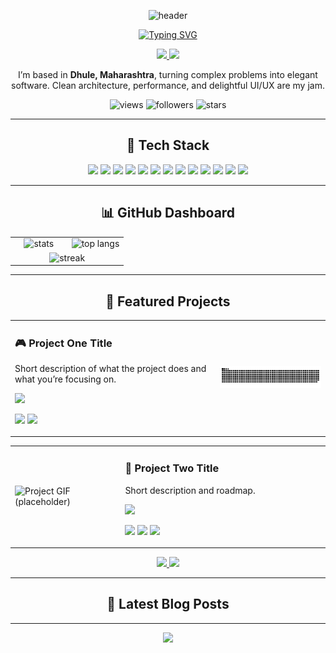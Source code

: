 <!--
README “Neon Tech” for Priyanka Mahale (@priya394)
Tip: Many cards have theme controls. I used Tokyo Night / Neon-friendly combos.
-->

<!-- Hero Banner -->
<p align="center">
  <img src="https://capsule-render.vercel.app/api?type=waving&height=220&color=0:0a0f1e,100:111827&text=Priyanka%20Mahale&fontSize=50&fontColor=66e0ff&animation=fadeIn&fontAlignY=38" alt="header"/>
</p>

<!-- Typing tagline -->
<p align="center">
  <a href="https://git.io/typing-svg">
    <img src="https://readme-typing-svg.demolab.com?font=JetBrains+Mono&weight=600&size=22&pause=1000&color=66E0FF&center=true&vCenter=true&width=700&lines=Driven+Full+Stack+Developer;Building+scalable%2C+user-centric+apps;Always+exploring+new+tech+%26+clean+UX" alt="Typing SVG" />
  </a>
</p>

<!-- Quick links -->
<p align="center">
  <a href="https://www.linkedin.com/in/priyanka-mahale-6982b8262" target="_blank">
    <img src="https://img.shields.io/badge/LinkedIn-0A66C2.svg?style=for-the-badge&logo=linkedin&logoColor=white" />
  </a>
  <!-- Optional: Add your portfolio link if you have one
  <a href="YOUR_PORTFOLIO_URL" target="_blank">
    <img src="https://img.shields.io/badge/Portfolio-111827.svg?style=for-the-badge&logo=vercel&logoColor=66E0FF" />
  </a>
  -->
  <a href="mailto:priyankamahale394@gmail.com">
    <img src="https://img.shields.io/badge/Email-111827?style=for-the-badge&logo=gmail&logoColor=EA4335" />
  </a>
</p>

<!-- Bio -->
<p align="center">
  I’m based in <b>Dhule, Maharashtra</b>, turning complex problems into elegant software.  
  Clean architecture, performance, and delightful UI/UX are my jam.
</p>

<!-- Counters -->
<p align="center">
  <img src="https://komarev.com/ghpvc/?username=priya394&label=Profile%20Views&color=0e75b6&style=flat" alt="views"/>
  <img src="https://img.shields.io/github/followers/priya394?label=Followers&style=flat" alt="followers"/>
  <img src="https://img.shields.io/github/stars/priya394?affiliations=OWNER%2CCOLLABORATOR&style=flat" alt="stars"/>
</p>

---

<h2 align="center">🧰 Tech Stack</h2>

<p align="center">
  <!-- Frontend -->
  <img src="https://img.shields.io/badge/HTML5-111827?style=for-the-badge&logo=html5&logoColor=E34F26"/>
  <img src="https://img.shields.io/badge/CSS3-111827?style=for-the-badge&logo=css3&logoColor=1572B6"/>
  <img src="https://img.shields.io/badge/JavaScript-111827?style=for-the-badge&logo=javascript&logoColor=F7DF1E"/>
  <img src="https://img.shields.io/badge/React-111827?style=for-the-badge&logo=react&logoColor=61DAFB"/>
  <!-- Backend -->
  <img src="https://img.shields.io/badge/Node.js-111827?style=for-the-badge&logo=nodedotjs&logoColor=339933"/>
  <img src="https://img.shields.io/badge/Express-111827?style=for-the-badge&logo=express&logoColor=white"/>
  <img src="https://img.shields.io/badge/Python-111827?style=for-the-badge&logo=python&logoColor=3776AB"/>
  <!-- DB -->
  <img src="https://img.shields.io/badge/MongoDB-111827?style=for-the-badge&logo=mongodb&logoColor=4EA94B"/>
  <img src="https://img.shields.io/badge/MySQL-111827?style=for-the-badge&logo=mysql&logoColor=4479A1"/>
  <!-- Tools -->
  <img src="https://img.shields.io/badge/Git-111827?style=for-the-badge&logo=git&logoColor=F05032"/>
  <img src="https://img.shields.io/badge/GitHub-111827?style=for-the-badge&logo=github&logoColor=white"/>
  <img src="https://img.shields.io/badge/VS%20Code-111827?style=for-the-badge&logo=visualstudiocode&logoColor=007ACC"/>
  <img src="https://img.shields.io/badge/Postman-111827?style=for-the-badge&logo=postman&logoColor=FF6C37"/>
</p>

---

<h2 align="center">📊 GitHub Dashboard</h2>

<table width="100%">
  <tr>
    <td width="50%" align="center">
      <img src="https://github-readme-stats.vercel.app/api?username=priya394&show_icons=true&theme=tokyonight&count_private=true&hide_border=true" alt="stats"/>
    </td>
    <td width="50%" align="center">
      <img src="https://github-readme-stats.vercel.app/api/top-langs/?username=priya394&layout=compact&theme=tokyonight&hide_border=true&langs_count=8" alt="top langs"/>
    </td>
  </tr>
  <tr>
    <td colspan="2" align="center">
      <img src="https://github-readme-streak-stats.herokuapp.com/?user=priya394&theme=tokyonight&hide_border=true" alt="streak"/>
    </td>
  </tr>
 
</table>




---

<h2 align="center">🚀 Featured Projects</h2>

<!--
Replace the examples below with your own repositories.
Update the repo links (owner/repo) and badges accordingly.
-->

<!-- Example Project 1 -->
<table width="100%">
  <tr>
    <td width="65%" valign="top">
      <h3>🎮 Project One Title</h3>
      <p>Short description of what the project does and what you’re focusing on.</p>
      <p>
        <a href="https://github.com/priya394/REPOSITORY_NAME_1" target="_blank">
          <img src="https://img.shields.io/badge/View_Repository-111827?style=for-the-badge&logo=github&logoColor=white"/>
        </a>
      </p>
      <p>
        <img src="https://img.shields.io/badge/Tech1-111827?style=for-the-badge&logoColor=white"/>
        <img src="https://img.shields.io/badge/Tech2-111827?style=for-the-badge&logoColor=white"/>
      </p>
    </td>
    <td width="35%">
      <img src="https://raw.githubusercontent.com/Platane/snk/output/github-contribution-grid-snake.svg" alt="preview" />
    </td>
  </tr>
</table>

<!-- Example Project 2 -->
<table width="100%">
  <tr>
    <td width="35%">
      <img src="https://i.imgur.com/t2oJtR7.gif" alt="Project GIF (placeholder)" width="100%">
    </td>
    <td width="65%" valign="top">
      <h3>🧭 Project Two Title</h3>
      <p>Short description and roadmap.</p>
      <p>
        <a href="https://github.com/priya394/REPOSITORY_NAME_2" target="_blank">
          <img src="https://img.shields.io/badge/View_Repository-111827?style=for-the-badge&logo=github&logoColor=white"/>
        </a>
      </p>
      <p>
        <img src="https://img.shields.io/badge/HTML5-111827?style=for-the-badge&logo=html5&logoColor=E34F26"/>
        <img src="https://img.shields.io/badge/CSS3-111827?style=for-the-badge&logo=css3&logoColor=1572B6"/>
        <img src="https://img.shields.io/badge/JavaScript-111827?style=for-the-badge&logo=javascript&logoColor=F7DF1E"/>
      </p>
    </td>
  </tr>
</table>

<!-- Pinned repo cards (update repo names) -->
<p align="center">
  <a href="https://github.com/priya394/REPOSITORY_NAME_1">
    <img src="https://github-readme-stats.vercel.app/api/pin/?username=priya394&repo=REPOSITORY_NAME_1&theme=tokyonight&hide_border=true"/>
  </a>
  <a href="https://github.com/priya394/REPOSITORY_NAME_2">
    <img src="https://github-readme-stats.vercel.app/api/pin/?username=priya394&repo=REPOSITORY_NAME_2&theme=tokyonight&hide_border=true"/>
  </a>
</p>

---

<h2 align="center">📝 Latest Blog Posts</h2>

<!-- RSS to Cards: use actions to auto-update (blog-post-workflow) -->
<!-- Replace with your blog/RSS if you have one -->
<!--
- <a href="YOUR_POST_URL" target="_blank">Title A</a> — short blurb
- <a href="YOUR_POST_URL" target="_blank">Title B</a> — short blurb
-->

---



<!-- Wave Footer -->
<p align="center">
  <img src="https://capsule-render.vercel.app/api?type=waving&height=120&section=footer&color=0:111827,100:0a0f1e"/>
</p>
